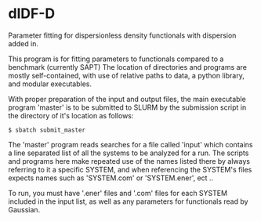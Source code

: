 # dlDF-D
Parameter fitting for dispersionless density functionals with dispersion added in.

This program is for fitting parameters to functionals compared to a benchmark (currently SAPT)
The location of directories and programs are mostly self-contained, with
use of relative paths to data, a python library, and modular executables. 

With proper preparation of the input and output files, the main executable program 'master' is to be submitted to SLURM by the 
submission script in the directory of it's location as follows: 

	$ sbatch submit_master

The 'master' program reads searches for a file called 'input' which contains a line separated list
of all the systems to be analyzed for a run. The scripts and programs here make repeated use of
the names listed there by always referring to it a specific SYSTEM, and when referencing the 
SYSTEM's files expects names such as 'SYSTEM.com' or 'SYSTEM.ener', ect ..

To run, you must have '.ener' files and '.com' files for each SYSTEM included in the input list,
as well as any parameters for functionals read by Gaussian. 






